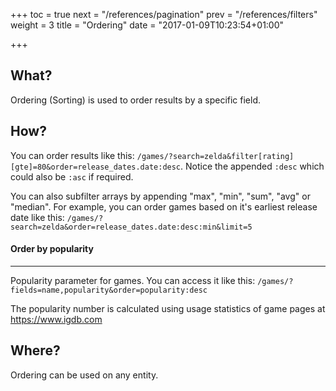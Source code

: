 +++
toc = true
next = "/references/pagination"
prev = "/references/filters"
weight = 3
title = "Ordering"
date = "2017-01-09T10:23:54+01:00"

+++

## What?

Ordering (Sorting) is used to order results by a specific field.

## How?

You can order results like this: `/games/?search=zelda&filter[rating][gte]=80&order=release_dates.date:desc`. Notice the appended `:desc` which could also be `:asc` if required.

You can also subfilter arrays by appending "max", "min", "sum", "avg" or "median".
For example, you can order games based on it's earliest release date like this: `/games/?search=zelda&order=release_dates.date:desc:min&limit=5`

#### Order by popularity
----------
Popularity parameter for games. You can access it like this:
`/games/?fields=name,popularity&order=popularity:desc`

The popularity number is calculated using usage statistics of game pages at https://www.igdb.com

## Where?

Ordering can be used on any entity.

